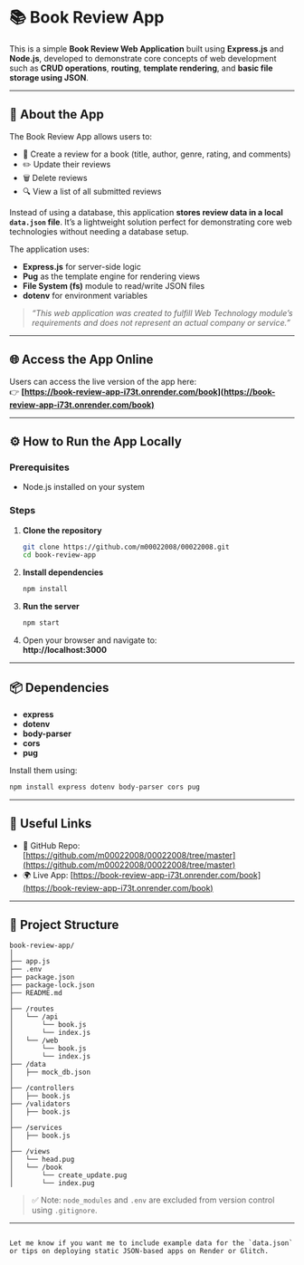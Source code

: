 # 📚 Book Review App

This is a simple **Book Review Web Application** built using **Express.js** and **Node.js**, developed to demonstrate core concepts of web development such as **CRUD operations**, **routing**, **template rendering**, and **basic file storage using JSON**.

---

## 📌 About the App

The Book Review App allows users to:
- 📖 Create a review for a book (title, author, genre, rating, and comments)
- ✏️ Update their reviews
- 🗑️ Delete reviews
- 🔍 View a list of all submitted reviews

Instead of using a database, this application **stores review data in a local `data.json` file**. It’s a lightweight solution perfect for demonstrating core web technologies without needing a database setup.

The application uses:
- **Express.js** for server-side logic
- **Pug** as the template engine for rendering views
- **File System (fs)** module to read/write JSON files
- **dotenv** for environment variables

> _“This web application was created to fulfill Web Technology module’s requirements and does not represent an actual company or service.”_

---

## 🌐 Access the App Online

Users can access the live version of the app here:  
👉 **[https://book-review-app-i73t.onrender.com/book](https://book-review-app-i73t.onrender.com/book)**

---

## ⚙️ How to Run the App Locally

### Prerequisites
- Node.js installed on your system

### Steps

1. **Clone the repository**
   ```bash
   git clone https://github.com/m00022008/00022008.git
   cd book-review-app

2. **Install dependencies**
   ```bash
   npm install
   ```

3. **Run the server**
   ```bash
   npm start
   ```

4. Open your browser and navigate to:  
   **http://localhost:3000**

---

## 📦 Dependencies

- **express**
- **dotenv**
- **body-parser**
- **cors**
- **pug**

Install them using:
```bash
npm install express dotenv body-parser cors pug
```

---

## 🔗 Useful Links

- 🔗 GitHub Repo: [https://github.com/m00022008/00022008/tree/master](https://github.com/m00022008/00022008/tree/master)
- 🌍 Live App: [https://book-review-app-i73t.onrender.com/book](https://book-review-app-i73t.onrender.com/book)

---

## 📁 Project Structure

```
book-review-app/
│
├── app.js
├── .env
├── package.json
├── package-lock.json
├── README.md
│
├── /routes
│   └── /api
│       └── book.js
│       └── index.js
│   └── /web
│       └── book.js
│       └── index.js
├── /data
│   ├── mock_db.json
│
├── /controllers
│   ├── book.js
├── /validators
│   ├── book.js
│
├── /services
│   ├── book.js
│
├── /views
│   └── head.pug
│   └── /book
│       └── create_update.pug
│       └── index.pug
```

> ✅ Note: `node_modules` and `.env` are excluded from version control using `.gitignore`.

---
```

Let me know if you want me to include example data for the `data.json` or tips on deploying static JSON-based apps on Render or Glitch.
